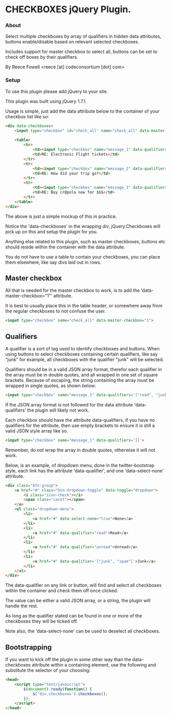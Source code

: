 CHECKBOXES jQuery Plugin.
=========================

### About

Select multiple checkboxes by array of qualifiers in hidden data attributes, buttons enable/disable based on relevant selected checkboxes.

Includes support for master checkbox to select all, buttons can be set to check off boxes by their qualifiers.

By Reece Fowell <reece [at] codeconsortium [dot] com>

### Setup

To use this plugin please add jQuery to your site.

This plugin was built using jQuery 1.7.1.

Usage is simple, just add the data attribute below to the container of your checkbox list like so:

``` html
<div data-checkboxes>
	<input type="checkbox" id="check_all" name="check_all" data-master-checkbox="1">
	
	<table>
		<tr>
			<td><input type="checkbox" name="message_1" data-qualifiers='["unread", "flagged"]'></td>
			<td>RE: Electronic Flight tickets</td>
		</tr>
		<tr>
			<td><input type="checkbox" name="message_2" data-qualifiers='["unread"]'></td>
			<td>RE: How did your trip go?</td>
		</tr>
		<tr>
			<td><input type="checkbox" name="message_3" data-qualifiers='["read", "junk", "spam", "flagged"]'></td>
			<td>RE: Buy cr@pola now for $$$</td>
		</tr>
	</table>
</div>
```

The above is just a simple mockup of this in practice.

Notice the 'data-checkboxes' in the wrapping div, jQuery.Checkboxes will pick up on this and setup the plugin for you.

Anything else related to this plugin, such as master checkboxes, buttons etc should reside within the container with the data attribute.

You do not have to use a table to contain your checkboxes, you can place them elsewhere, like say divs laid out in rows.

## Master checkbox

All that is needed for the master checkbox to work, is to add the 'data-master-checkbox="1"' attribute.

It is best to usually place this in the table header, or somewhere away from the regular checkboxes to not confuse the user.
``` html
<input type="checkbox" name="check_all" data-master-checkbox="1">
```

## Qualifiers

A qualifier is a sort of tag used to identify checkboxes and buttons. When using buttons to select checkboxes containing certain qualifiers,
like say "junk" for example, all checkboxes with the qualifier "junk" will be selected. 

Qualifiers should be in a valid JSON array format, therefor each qualifier in the array must be in double quotes, and all wrapped in one set of square brackets.
Because of escaping, the string containing the array must be wrapped in single quotes, as shown below:

``` html
<input type="checkbox" name="message_1" data-qualifiers='["read", "junk", "flagged"]'>
```

If the JSON array format is not followed for the data attribute 'data-qualifiers' the plugin will likely not work.

Each checkbox should have the attribute data-qualifiers, if you have no qualifiers for the attribute, then use empty brackets to ensure it is still a valid JSON style array like so.

``` html
<input type="checkbox" name="message_1" data-qualifiers='[]'>
```

Remember, do not wrap the array in double quotes, otherwise it will not work.

Below, is an example, of dropdown menu, done in the twitter-bootstrap style, each link has the attribute 'data-qualifier', and one 'data-select-none' attribute.

``` html
<div class="btn-group">
	<a href="#" class="btn dropdown-toggle" data-toggle="dropdown">
		<i class="icon-check"></i>
		<span class="caret"></span>
	</a>
	<ul class="dropdown-menu">
		<li>
			<a href="#" data-select-none="true">None</a>
		</li>
		<li>
			<a href="#" data-qualifier="read">Read</a>
		</li>
		<li>
			<a href="#" data-qualifier="unread">Unread</a>
		</li>
		<li>
			<a href="#" data-qualifier='["junk", "spam"]'>Junk</a>
		</li>
	</ul>
</div>
```

The data-qualifier on any link or button, will find and select all checkboxes within the container and check them off once clicked.

The value can be either a valid JSON array, or a string, the plugin will handle the rest.

As long as the qualifier stated can be found in one or more of the checkboxes they will be ticked off.

Note also, the 'data-select-none' can be used to deselect all checkboxes.

## Bootstrapping

If you want to kick off the plugin in some other way than the data-checkboxes attribute within a containing element, use the following and substitute the selector of your choosing:

```html
<head>
	<script type="text/javascript">
		$(document).ready(function() {
			$('div.checkboxes').checkboxes();
		});
	</script>
</head>
```

